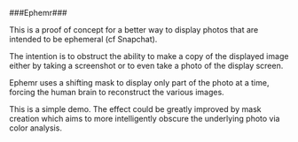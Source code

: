 ###Ephemr###

This is a proof of concept for a better way to display photos that are intended to be ephemeral (cf Snapchat).

The intention is to obstruct the ability to make a copy of the displayed image either by taking a screenshot or to even take a photo of the display screen.

Ephemr uses a shifting mask to display only part of the photo at a time, forcing the human brain to reconstruct the various images.

This is a simple demo. The effect could be greatly improved by mask creation which aims to more intelligently obscure the underlying photo via color analysis.